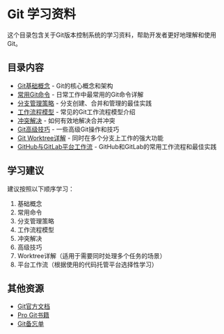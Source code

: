 # Git 学习资料

这个目录包含关于Git版本控制系统的学习资料，帮助开发者更好地理解和使用Git。

## 目录内容

- [Git基础概念](./基础概念.md) - Git的核心概念和架构
- [常用Git命令](./常用命令.md) - 日常工作中最常用的Git命令详解
- [分支管理策略](./分支管理策略.md) - 分支创建、合并和管理的最佳实践
- [工作流程模型](./工作流程模型.md) - 常见的Git工作流程模型介绍
- [冲突解决](./冲突解决.md) - 如何有效地解决合并冲突
- [Git高级技巧](./高级技巧.md) - 一些高级Git操作和技巧
- [Git Worktree详解](./Worktree.md) - 同时在多个分支上工作的强大功能
- [GitHub与GitLab平台工作流](./平台工作流.md) - GitHub和GitLab的常用工作流程和最佳实践

## 学习建议

建议按照以下顺序学习：
1. 基础概念
2. 常用命令
3. 分支管理策略
4. 工作流程模型
5. 冲突解决
6. 高级技巧
7. Worktree详解（适用于需要同时处理多个任务的场景）
8. 平台工作流（根据使用的代码托管平台选择性学习）

## 其他资源

- [Git官方文档](https://git-scm.com/doc)
- [Pro Git书籍](https://git-scm.com/book/zh/v2)
- [Git备忘单](https://education.github.com/git-cheat-sheet-education.pdf) 